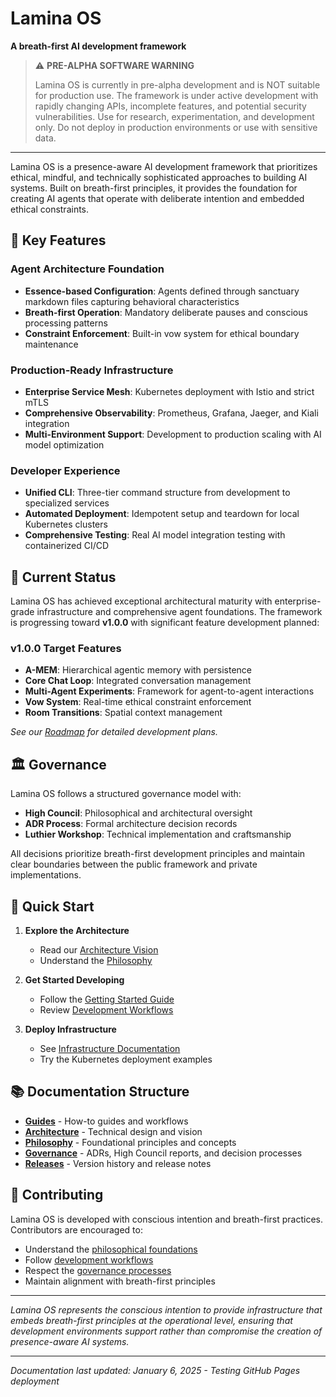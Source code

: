 # Lamina OS

**A breath-first AI development framework**

> ⚠️ **PRE-ALPHA SOFTWARE WARNING**
> 
> Lamina OS is currently in pre-alpha development and is NOT suitable for production use. The framework is under active development with rapidly changing APIs, incomplete features, and potential security vulnerabilities. Use for research, experimentation, and development only. Do not deploy in production environments or use with sensitive data.

---

Lamina OS is a presence-aware AI development framework that prioritizes ethical, mindful, and technically sophisticated approaches to building AI systems. Built on breath-first principles, it provides the foundation for creating AI agents that operate with deliberate intention and embedded ethical constraints.

## 🌟 Key Features

### **Agent Architecture Foundation**
- **Essence-based Configuration**: Agents defined through sanctuary markdown files capturing behavioral characteristics
- **Breath-first Operation**: Mandatory deliberate pauses and conscious processing patterns
- **Constraint Enforcement**: Built-in vow system for ethical boundary maintenance

### **Production-Ready Infrastructure** 
- **Enterprise Service Mesh**: Kubernetes deployment with Istio and strict mTLS
- **Comprehensive Observability**: Prometheus, Grafana, Jaeger, and Kiali integration
- **Multi-Environment Support**: Development to production scaling with AI model optimization

### **Developer Experience**
- **Unified CLI**: Three-tier command structure from development to specialized services
- **Automated Deployment**: Idempotent setup and teardown for local Kubernetes clusters
- **Comprehensive Testing**: Real AI model integration testing with containerized CI/CD

## 🎯 Current Status

Lamina OS has achieved exceptional architectural maturity with enterprise-grade infrastructure and comprehensive agent foundations. The framework is progressing toward **v1.0.0** with significant feature development planned:

### **v1.0.0 Target Features**
- **A-MEM**: Hierarchical agentic memory with persistence
- **Core Chat Loop**: Integrated conversation management  
- **Multi-Agent Experiments**: Framework for agent-to-agent interactions
- **Vow System**: Real-time ethical constraint enforcement
- **Room Transitions**: Spatial context management

*See our [Roadmap](ROADMAP.md) for detailed development plans.*

## 🏛️ Governance

Lamina OS follows a structured governance model with:
- **High Council**: Philosophical and architectural oversight
- **ADR Process**: Formal architecture decision records
- **Luthier Workshop**: Technical implementation and craftsmanship

All decisions prioritize breath-first development principles and maintain clear boundaries between the public framework and private implementations.

## 🚀 Quick Start

1. **Explore the Architecture**
   - Read our [Architecture Vision](technical/architecture-vision.md)
   - Understand the [Philosophy](philosophy/philosophy.md)

2. **Get Started Developing**  
   - Follow the [Getting Started Guide](guides/getting-started.md)
   - Review [Development Workflows](guides/github-workflow-guide.md)

3. **Deploy Infrastructure**
   - See [Infrastructure Documentation](technical/environments/README.md)
   - Try the Kubernetes deployment examples

## 📚 Documentation Structure

- **[Guides](guides/getting-started.md)** - How-to guides and workflows
- **[Architecture](technical/architecture-vision.md)** - Technical design and vision  
- **[Philosophy](philosophy/philosophy.md)** - Foundational principles and concepts
- **[Governance](adrs/README.md)** - ADRs, High Council reports, and decision processes
- **[Releases](releases/v0.2.0/RELEASE_NOTES_v0.2.0.md)** - Version history and release notes

## 🤝 Contributing

Lamina OS is developed with conscious intention and breath-first practices. Contributors are encouraged to:

- Understand the [philosophical foundations](philosophy/philosophy.md)
- Follow [development workflows](guides/github-workflow-guide.md)  
- Respect the [governance processes](adrs/README.md)
- Maintain alignment with breath-first principles

---

*Lamina OS represents the conscious intention to provide infrastructure that embeds breath-first principles at the operational level, ensuring that development environments support rather than compromise the creation of presence-aware AI systems.*

---

*Documentation last updated: January 6, 2025 - Testing GitHub Pages deployment*